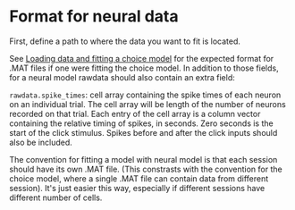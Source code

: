 # Format for neural data

First, define a path to where the data you want to fit is located.

See [Loading data and fitting a choice model](@ref) for the expected format for .MAT files if one were fitting the choice model. In addition to those fields, for a neural model rawdata should also contain an extra field:

`rawdata.spike_times`: cell array containing the spike times of each neuron on an individual trial. The cell array will be length of the number of neurons recorded on that trial. Each entry of the cell array is a column vector containing the relative timing of spikes, in seconds. Zero seconds is the start of the click stimulus. Spikes before and after the click inputs should also be included.

The convention for fitting a model with neural model is that each session should have its own .MAT file. (This constrasts with the convention for the choice model, where a single .MAT file can contain data from different session). It's just easier this way, especially if different sessions have different number of cells.